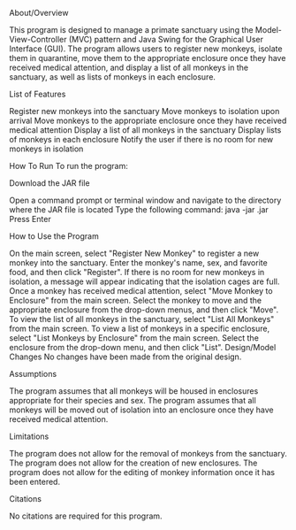 About/Overview

This program is designed to manage a primate sanctuary using the Model-View-Controller (MVC) pattern and Java Swing for the Graphical User Interface (GUI). The program allows users to register new monkeys, isolate them in quarantine, move them to the appropriate enclosure once they have received medical attention, and display a list of all monkeys in the sanctuary, as well as lists of monkeys in each enclosure.

List of Features

Register new monkeys into the sanctuary
Move monkeys to isolation upon arrival
Move monkeys to the appropriate enclosure once they have received medical attention
Display a list of all monkeys in the sanctuary
Display lists of monkeys in each enclosure
Notify the user if there is no room for new monkeys in isolation

How To Run To run the program:

Download the JAR file

Open a command prompt or terminal window and navigate to the directory where the JAR file is located
Type the following command: java -jar <jar-file-name>.jar
Press Enter

How to Use the Program

On the main screen, select "Register New Monkey" to register a new monkey into the sanctuary. Enter the monkey's name, sex, and favorite food, and then click "Register".
If there is no room for new monkeys in isolation, a message will appear indicating that the isolation cages are full.
Once a monkey has received medical attention, select "Move Monkey to Enclosure" from the main screen. Select the monkey to move and the appropriate enclosure from the drop-down menus, and then click "Move".
To view the list of all monkeys in the sanctuary, select "List All Monkeys" from the main screen.
To view a list of monkeys in a specific enclosure, select "List Monkeys by Enclosure" from the main screen. Select the enclosure from the drop-down menu, and then click "List".
Design/Model Changes
No changes have been made from the original design.

Assumptions

The program assumes that all monkeys will be housed in enclosures appropriate for their species and sex.
The program assumes that all monkeys will be moved out of isolation into an enclosure once they have received medical attention.

Limitations

The program does not allow for the removal of monkeys from the sanctuary.
The program does not allow for the creation of new enclosures.
The program does not allow for the editing of monkey information once it has been entered.

Citations

No citations are required for this program.





